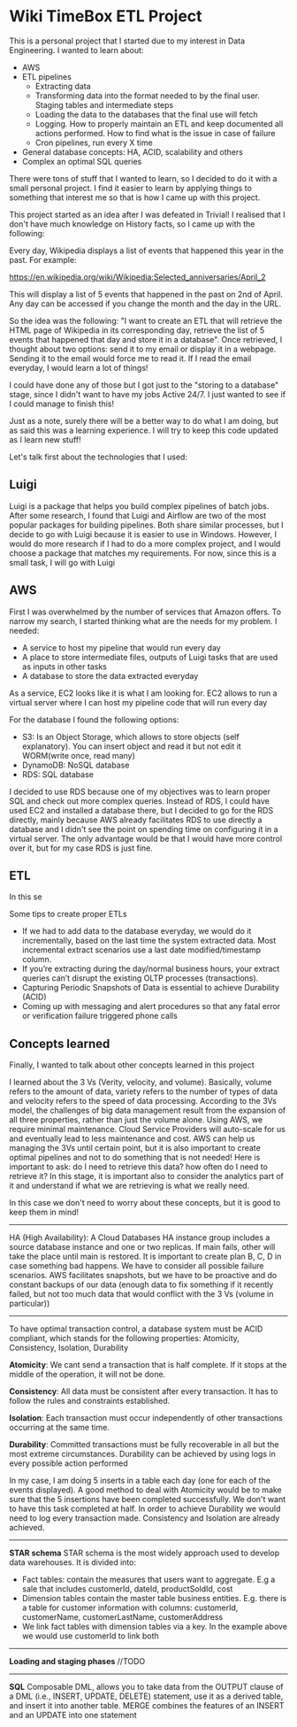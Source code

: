 # Wiki TimeBox ETL Project
This is a personal project that I started due to my interest in Data Engineering. I wanted to learn about:
- AWS
- ETL pipelines
    - Extracting data
    - Transforming data into the format needed to by the final user. Staging tables and intermediate steps
    - Loading the data to the databases that the final use will fetch
    - Logging. How to properly maintain an ETL and keep documented all actions performed. How to find what is the issue in case of failure
    - Cron pipelines, run every X time
- General database concepts: HA, ACID, scalability and others
- Complex an optimal SQL queries

There were tons of stuff that I wanted to learn, so I decided to do it with a small personal project. I find it easier to learn by applying things to something that interest me so that is how I came up with this project.

This project started as an idea after I was defeated in Trivial!
I realised that I don't have much knowledge on History facts, so I came up with the following:

Every day, Wikipedia displays a list of events that happened this year in the past. For example:

https://en.wikipedia.org/wiki/Wikipedia:Selected_anniversaries/April_2

This will display a list of 5 events that happened in the past on 2nd of April. Any day can be accessed if you change the month and the day in the URL.

So the idea was the following: "I want to create an ETL that will retrieve the HTML page of Wikipedia in its corresponding day, retrieve the list of 5 events that happened that day and store it in a database".
Once retrieved, I thought about two options: send it to my email or display it in a webpage.
Sending it to the email would force me to read it. If I read the email everyday, I would learn a lot of things!

I could have done any of those but I got just to the "storing to a database" stage, since I didn't want to have my jobs Active 24/7. I just wanted to see if I could manage to finish this!

Just as a note, surely there will be a better way to do what I am doing, but as said this was a learning experience. I will try to keep this code updated as I learn new stuff!

Let's talk first about the technologies that I used:

## Luigi
Luigi is a package that helps you build complex pipelines of batch jobs.
After some research, I found that Luigi and Airflow are two of the most popular packages for building pipelines.
Both share similar processes, but I decide to go with Luigi because it is easier to use in Windows. However, I would do more research if I had to do a more complex project, and I would choose a package that matches my requirements. For now, since this is a small task, I will go with Luigi

## AWS
First I was overwhelmed by the number of services that Amazon offers. To narrow my search, I started thinking what are the needs for my problem. I needed: 
- A service to host my pipeline that would run every day
- A place to store intermediate files, outputs of Luigi tasks that are used as inputs in other tasks
- A database to store the data extracted everyday

As a service, EC2 looks like it is what I am looking for. EC2 allows to run a virtual server where I can host my pipeline code that will run every day

For the database I found the following options:
- S3: Is an Object Storage, which allows to store objects (self explanatory). You can insert object and read it but not edit it WORM(write once, read many)
- DynamoDB: NoSQL database
- RDS: SQL database

I decided to use RDS because one of my objectives was to learn proper SQL and check out more complex queries.
Instead of RDS, I could have used EC2 and installed a database there, but I decided to go for the RDS directly, mainly because AWS already facilitates RDS to use directly a database and I didn't see the point on spending time on configuring it in a virtual server. The only advantage would be that I would have more control over it, but for my case RDS is just fine.


## ETL
In this se

Some tips to create proper ETLs
- If we had to add data to the database everyday, we would do it incrementally, based on the last time the system extracted data.
Most incremental extract scenarios use a last date modified/timestamp column.
- If you’re extracting during the day/normal business hours, your extract queries can’t disrupt the existing OLTP processes (transactions).
- Capturing Periodic Snapshots of Data is essential to achieve Durability (ACID)
- Coming up with messaging and alert procedures so that any fatal error or verification failure triggered phone calls


## Concepts learned
Finally, I wanted to talk about other concepts learned in this project

I learned about the 3 Vs (Verity, velocity, and volume).
Basically, volume refers to the amount of data, variety refers to the number of types of data and velocity refers to the speed of data processing. According to the 3Vs model, the challenges of big data management result from the expansion of all three properties, rather than just the volume alone.
Using AWS, we require minimal maintenance. Cloud Service Providers will auto-scale for us and eventually lead to less maintenance and cost. AWS can help us managing the 3Vs until certain point, but it is also important to create optimal pipelines and not to do something that is not needed!
Here is important to ask: do I need to retrieve this data? how often do I need to retrieve it?
In this stage, it is important also to consider the analytics part of it and understand if what we are retrieving is what we really need.

In this case we don't need to worry about these concepts, but it is good to keep them in mind!

---

HA (High Availability): A Cloud Databases HA instance group includes a source database instance and one or two replicas. If main fails, other will take the place until main is restored. It is important to create plan B, C, D in case something bad happens. We have to consider all possible failure scenarios. AWS facilitates snapshots, but we have to be proactive and do constant backups of our data (enough data to fix something if it recently failed, but not too much data that would conflict with the 3 Vs (volume in particular))

---

To have optimal transaction control, a database system must be ACID compliant, which stands for the following properties: Atomicity, Consistency, Isolation, Durability

**Atomicity**: We cant send a transaction that is half complete. If it stops at the middle of the operation, it will not be done. 

**Consistency**: All data must be consistent after every transaction. It has to follow the rules and constraints established.

**Isolation**: Each transaction must occur independently of other transactions occurring at the same time.

**Durability**: Committed transactions must be fully recoverable in all but the most extreme circumstances. Durability can be achieved by using logs in every possible action performed

In my case, I am doing 5 inserts in a table each day (one for each of the events displayed). A good method to deal with Atomicity would be to make sure that the 5 insertions have been completed successfully. We don't want to have this task completed at half.
In order to achieve Durability we would need to log every transaction made. Consistency and Isolation are already achieved.

---

**STAR schema**
STAR schema is the most widely approach used to develop data warehouses. It is divided into:
- Fact tables: contain the measures that users want to aggregate. E.g a sale that includes customerId, dateId, productSoldId, cost
- Dimension tables contain the master table business entities. E.g. there is a table for customer information with columns: customerId, customerName, customerLastName, customerAddress
- We link fact tables with dimension tables via a key. In the example above we would use customerId to link both

---

**Loading and staging phases**
//TODO

---

**SQL**
Composable DML, allows you to take data from the OUTPUT clause of a DML (i.e., INSERT, UPDATE, DELETE) statement, use it as a derived table, and insert it into another table. 
MERGE combines the features of an INSERT and an UPDATE into one statement
